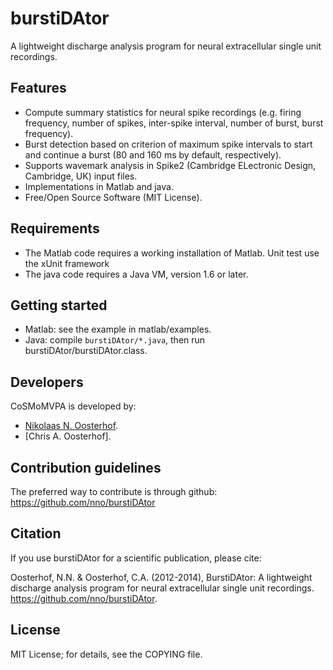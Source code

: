burstiDAtor
===========
A lightweight discharge analysis program for neural extracellular single unit recordings.

Features
--------
- Compute summary statistics for neural spike recordings (e.g. firing frequency, number of spikes, inter-spike interval, number of burst, burst frequency). 
- Burst detection based on criterion of maximum spike intervals to start and continue a burst (80 and 160 ms by default, respectively). 
- Supports wavemark analysis in Spike2 (Cambridge ELectronic Design, Cambridge, UK) input files.
- Implementations in Matlab and java.
- Free/Open Source Software (MIT License).

Requirements
------------
- The Matlab code requires a working installation of Matlab. Unit test use the xUnit framework
- The java code requires a Java VM, version 1.6 or later.

Getting started
---------------
- Matlab: see the example in matlab/examples.
- Java: compile ``burstiDAtor/*.java``, then run burstiDAtor/burstiDAtor.class. 

Developers
----------
CoSMoMVPA is developed by:
- [Nikolaas N. Oosterhof](http://haxbylab.dartmouth.edu/ppl/nno.html).
- [Chris A. Oosterhof].

Contribution guidelines
-----------------------
The preferred way to contribute is through github: https://github.com/nno/burstiDAtor


Citation
--------
If you use burstiDAtor for a scientific publication, please cite:

Oosterhof, N.N. & Oosterhof, C.A. (2012-2014), BurstiDAtor: A lightweight discharge analysis program for neural extracellular single unit recordings. https://github.com/nno/burstiDAtor.


License
-------
MIT License; for details, see the COPYING file.
